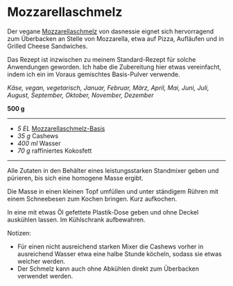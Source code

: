 # Mozzarellaschmelz

Der vegane [Mozzarellaschmelz] von dasnessie eignet sich hervorragend zum Überbacken an Stelle von Mozzarella, etwa auf Pizza, Aufläufen und in Grilled Cheese Sandwiches. 

Das Rezept ist inzwischen zu meinem Standard-Rezept für solche Anwendungen geworden. Ich habe die Zubereitung hier etwas vereinfacht, indem ich ein im Voraus gemischtes Basis-Pulver verwende.

[Mozzarellaschmelz]: https://github.com/dasnessie/recipes/blob/master/mozzarellaschmelz.md

*Käse, vegan, vegetarisch, Januar, Februar, März, April, Mai, Juni, Juli, August, September, Oktober, November, Dezember*

**500 g**

---

- *5 EL* [Mozzarellaschmelz-Basis](./Mozzarellaschmelz_Basis.md) 
- *35 g* Cashews
- *400 ml* Wasser
- *70 g* raffiniertes Kokosfett

---

Alle Zutaten in den Behälter eines leistungsstarken Standmixer geben und pürieren, bis sich eine homogene Masse ergibt.

Die Masse in einen kleinen Topf umfüllen und unter ständigem Rühren mit einem Schneebesen zum Kochen bringen. Kurz aufkochen.

In eine mit etwas Öl gefettete Plastik-Dose geben und ohne Deckel auskühlen lassen. Im Kühlschrank aufbewahren. 

Notizen:

- Für einen nicht ausreichend starken Mixer die Cashews vorher in ausreichend Wasser etwa eine halbe Stunde köcheln, sodass sie etwas weicher werden.
- Der Schmelz kann auch ohne Abkühlen direkt zum Überbacken verwendet werden.